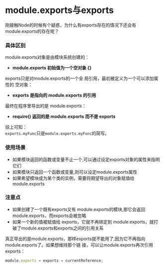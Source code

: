 # module.exports与exports
刚接触Node的时候有个疑惑，为什么有exports存在的情况下还会有module.exports的存在呢？

### 具体区别
module.exports对象是由模块系统创建的：  
- **module.exports 初始值为一个空对象 {}** 

exports只是对module.exports的一个全
局引用，最初被定义为一个可以添加属性的 空对象：  
- **exports 是指向的 module.exports 的引用**

最终在程序里导出的是 module.exports：  
- **require() 返回的是 module.exports 而不是 exports**

综上可知：  
```exports.myFunc```只是```module.exports.myFunc```的简写。

### 使用场景
- 如果模块返回的函数或变量不止一个,可以通过设定exports对象的属性来指明它们
- 如果模块只返回一个函数或变量,则可以设定module.exports属性
- 如果希望模块成为某个类的实例，需要将期望导出的对象赋值给module.exports

### 注意点
- 如果创建了一个既有exports又有 module.exports的模块,那它会返回module.exports，而exports会被忽略
- 如果一个新的值被赋值给 exports，它就不再绑定到 module.exports，就打破了module.exports和exports之间的引用关系  

真正导出的是module.exports，那样exports就不能用了,因为它不再指向 module.exports了。如果想维持那个链 接，可以让module.exports再次引用exports：
``` javascript
module.exports = exports = currentReference;
```